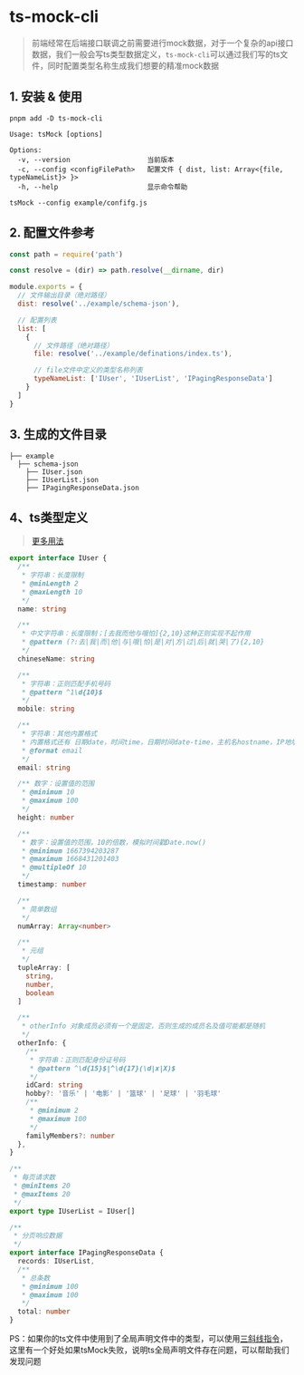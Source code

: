 # ts-mock-cli
> 前端经常在后端接口联调之前需要进行mock数据，对于一个复杂的api接口数据，我们一般会写ts类型数据定义，`ts-mock-cli`可以通过我们写的ts文件，同时配置类型名称生成我们想要的精准mock数据

## 1. 安装 & 使用

```shell
pnpm add -D ts-mock-cli
```

```muse
Usage: tsMock [options]

Options:
  -v, --version                   当前版本
  -c, --config <configFilePath>   配置文件 { dist, list: Array<{file, typeNameList}> }>
  -h, --help                      显示命令帮助
```

`tsMock --config example/confifg.js`


## 2. 配置文件参考
```js
const path = require('path')

const resolve = (dir) => path.resolve(__dirname, dir)

module.exports = {
  // 文件输出目录（绝对路径）
  dist: resolve('../example/schema-json'),

  // 配置列表
  list: [
    {
      // 文件路径（绝对路径）
      file: resolve('../example/definations/index.ts'),

      // file文件中定义的类型名称列表
      typeNameList: ['IUser', 'IUserList', 'IPagingResponseData']
    }
  ]
}
```

## 3. 生成的文件目录
```
├── example
  ├── schema-json
    ├── IUser.json
    ├── IUserList.json
    ├── IPagingResponseData.json
```

## 4、ts类型定义
> [更多用法](https://github.com/YousefED/typescript-json-schema/blob/master/api.md)
```ts
export interface IUser {
  /**
   * 字符串：长度限制
   * @minLength 2
   * @maxLength 10
   */
  name: string

  /**
   * 中文字符串：长度限制；[去我而他与哦怕]{2,10}这种正则实现不起作用
   * @pattern (?:去|我|而|他|与|哦|怕|是|对|方|过|后|就|哭|了){2,10}
   */
  chineseName: string

  /**
   * 字符串：正则匹配手机号码
   * @pattern ^1\d{10}$
   */
  mobile: string

  /**
   * 字符串：其他内置格式
   * 内置格式还有 日期date，时间time，日期时间date-time，主机名hostname，IP地址ipv4，资源标识符uri，正则regex
   * @format email
   */
  email: string

  /** 数字：设置值的范围
   * @minimum 10
   * @maximum 100
   */
  height: number

  /**
   * 数字：设置值的范围，10的倍数，模拟时间戳Date.now()
   * @minimum 1667394203287
   * @maximum 1668431201403
   * @multipleOf 10
   */
  timestamp: number

  /**
   * 简单数组
   */
  numArray: Array<number>

  /**
   * 元组
   */
  tupleArray: [
    string,
    number,
    boolean
  ]

  /**
   * otherInfo 对象成员必须有一个是固定，否则生成的成员名及值可能都是随机
   */
  otherInfo: {
    /**
     * 字符串：正则匹配身份证号码
     * @pattern ^\d{15}$|^\d{17}(\d|x|X)$
     */
    idCard: string
    hobby?: '音乐' | '电影' | '篮球' | '足球' | '羽毛球'
    /**
     * @minimum 2
     * @maximum 100
     */
    familyMembers?: number
  },
}

/**
 * 每页请求数
 * @minItems 20
 * @maxItems 20
 */
export type IUserList = IUser[]

/**
 * 分页响应数据
 */
export interface IPagingResponseData {
  records: IUserList,
  /**
   * 总条数
   * @minimum 100
   * @maximum 100
   */
  total: number
}
```

PS：如果你的ts文件中使用到了全局声明文件中的类型，可以使用[三斜线指令](https://www.tslang.cn/docs/handbook/triple-slash-directives.html)，这里有一个好处如果tsMock失败，说明ts全局声明文件存在问题，可以帮助我们发现问题
